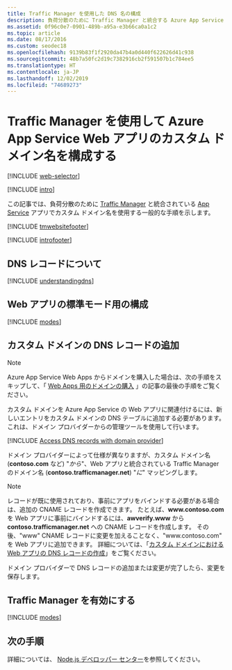 ```yaml
---
title: Traffic Manager を使用した DNS 名の構成
description: 負荷分散のために Traffic Manager と統合する Azure App Service アプリのカスタムドメインを構成する方法について学びます。
ms.assetid: 0f96c0e7-0901-489b-a95a-e3b66ca0a1c2
ms.topic: article
ms.date: 08/17/2016
ms.custom: seodec18
ms.openlocfilehash: 9139b83f1f2920da47b4a0d440f622626d41c938
ms.sourcegitcommit: 48b7a50fc2d19c7382916cb2f591507b1c784ee5
ms.translationtype: HT
ms.contentlocale: ja-JP
ms.lasthandoff: 12/02/2019
ms.locfileid: "74689273"
---
```

# <a name="configuring-a-custom-domain-name-for-a-web-app-in-azure-app-service-using-traffic-manager"></a>Traffic Manager を使用して Azure App Service Web アプリのカスタム ドメイン名を構成する
[!INCLUDE [web-selector](../../includes/websites-custom-domain-selector.md)]

[!INCLUDE [intro](../../includes/custom-dns-web-site-intro-traffic-manager.md)]

この記事では、負荷分散のために [Traffic Manager](../traffic-manager/traffic-manager-overview.md) と統合されている [App Service](overview.md) アプリでカスタム ドメイン名を使用する一般的な手順を示します。

[!INCLUDE [tmwebsitefooter](../../includes/custom-dns-web-site-traffic-manager-notes.md)]

[!INCLUDE [introfooter](../../includes/custom-dns-web-site-intro-notes.md)]

<a name="understanding-records"></a>

## <a name="understanding-dns-records"></a>DNS レコードについて
[!INCLUDE [understandingdns](../../includes/custom-dns-web-site-understanding-dns-traffic-manager.md)]

<a name="bkmk_configsharedmode"></a>

## <a name="configure-your-web-apps-for-standard-mode"></a>Web アプリの標準モード用の構成
[!INCLUDE [modes](../../includes/custom-dns-web-site-modes-traffic-manager.md)]

<a name="bkmk_configurecname"></a>

## <a name="add-a-dns-record-for-your-custom-domain"></a>カスタム ドメインの DNS レコードの追加
> [!NOTE]
> Azure App Service Web Apps からドメインを購入した場合は、次の手順をスキップして、「 [Web Apps 用のドメインの購入](manage-custom-dns-buy-domain.md) 」の記事の最後の手順をご覧ください。
> 
> 

カスタム ドメインを Azure App Service の Web アプリに関連付けるには、新しいエントリをカスタム ドメインの DNS テーブルに追加する必要があります。 これは、ドメイン プロバイダーからの管理ツールを使用して行います。

[!INCLUDE [Access DNS records with domain provider](../../includes/app-service-web-access-dns-records-no-h.md)]

ドメイン プロバイダーによって仕様が異なりますが、カスタム ドメイン名 (**contoso.com** など) "*から*"、Web アプリと統合されている Traffic Manager のドメイン名 (**contoso.trafficmanager.net**) "*に*" マッピングします。

> [!NOTE]
> レコードが既に使用されており、事前にアプリをバインドする必要がある場合は、追加の CNAME レコードを作成できます。 たとえば、**www\.contoso.com** を Web アプリに事前にバインドするには、**awverify.www** から **contoso.trafficmanager.net** への CNAME レコードを作成します。 その後、"www" CNAME レコードに変更を加えることなく、"www\.contoso.com" を Web アプリに追加できます。 詳細については、「[カスタム ドメインにおける Web アプリの DNS レコードの作成][CREATEDNS]」をご覧ください。

ドメイン プロバイダーで DNS レコードの追加または変更が完了したら、変更を保存します。

<a name="enabledomain"></a>

## <a name="enable-traffic-manager"></a>Traffic Manager を有効にする
[!INCLUDE [modes](../../includes/custom-dns-web-site-enable-on-traffic-manager.md)]

## <a name="next-steps"></a>次の手順
詳細については、 [Node.js デベロッパー センター](https://azure.microsoft.com/develop/nodejs/)を参照してください。

<!-- URL List -->

[CREATEDNS]: ../dns/dns-web-sites-custom-domain.md
